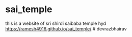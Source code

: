 # sai_temple
this is a website of sri shirdi saibaba temple hyd
https://ramesh4916.github.io/sai_temple/
#   d e v r a z b h a i r a v  
 